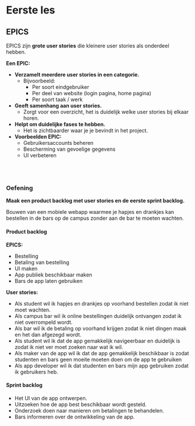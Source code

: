 # Eerste les

## EPICS

EPICS zijn **grote user stories** die kleinere user stories als onderdeel hebben.

**Een EPIC:**
- **Verzamelt meerdere user stories in een categorie.**
  - Bijvoorbeeld:
      - Per soort eindgebruiker
      - Per deel van website (login pagina, home pagina)
      - Per soort taak / werk
- **Geeft samenhang aan user stories.**
  - Zorgt voor een overzicht, het is duidelijk welke user stories bij elkaar horen.
- **Helpt om duidelijke fases te hebben.**
  - Het is zichtbaarder waar je je bevindt in het project.
- **Voorbeelden EPIC:**
    - Gebruikersaccounts beheren
    - Bescherming van gevoelige gegevens
    - UI verbeteren

<!-- INVISIBLE CHARACTERS FOR SECTION LINE -->
<format style="underline">
⠀⠀⠀⠀⠀⠀⠀⠀⠀⠀⠀⠀⠀⠀⠀⠀⠀⠀⠀⠀⠀⠀⠀⠀⠀⠀⠀⠀⠀⠀⠀⠀⠀⠀⠀⠀⠀⠀⠀⠀⠀⠀⠀⠀⠀⠀⠀⠀⠀⠀⠀⠀⠀⠀⠀⠀⠀⠀⠀⠀⠀⠀⠀⠀⠀⠀⠀⠀⠀⠀⠀⠀⠀⠀⠀⠀⠀⠀⠀⠀⠀⠀⠀⠀⠀⠀⠀⠀⠀⠀⠀⠀⠀
</format>
<!-- INVISIBLE CHARACTERS FOR SECTION LINE -->

### Oefening

**Maak een product backlog met user stories en de eerste sprint backlog.** 

Bouwen van een mobiele webapp waarmee je hapjes en drankjes kan bestellen in de bars op de campus
zonder aan de bar te moeten wachten.

#### Product backlog

**EPICS:**
- Bestelling
- Betaling van bestelling
- UI maken
- App publiek beschikbaar maken
- Bars de app laten gebruiken

**User stories:**
- Als student wil ik hapjes en drankjes op voorhand bestellen zodat ik niet moet wachten.
- Als campus bar wil ik online bestellingen duidelijk ontvangen zodat ik niet overrompeld wordt.
- Als bar wil ik de betaling op voorhand krijgen zodat ik niet dingen maak en het dan afgezegd wordt.
- Als student wil ik dat de app gemakkelijk navigeerbaar en duidelijk is zodat ik niet ver moet zoeken naar wat ik wil.
- Als maker van de app wil ik dat de app gemakkelijk beschikbaar is zodat studenten en bars geen moeite moeten doen om
de app te gebruiken
- Als app developer wil ik dat studenten en bars mijn app gebruiken zodat ik gebruikers heb.

#### Sprint backlog

- Het UI van de app ontwerpen.
- Uitzoeken hoe de app best beschikbaar wordt gesteld.
- Onderzoek doen naar manieren om betalingen te behandelen.
- Bars informeren over de ontwikkeling van de app.
